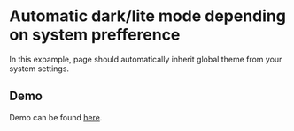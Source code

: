 # Automatic dark/lite mode depending on system prefference

In this expample, page should automatically inherit global theme from your system settings.  

## Demo
Demo can be found [here](https://codepen.io/bojanS/pen/BaVQBOe "Automatic light/dark mode").